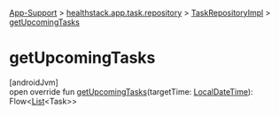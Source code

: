 
[App-Support](../../../index.html) > [healthstack.app.task.repository](../index.html) > [TaskRepositoryImpl](index.html) > [getUpcomingTasks](get-upcoming-tasks.html)



# getUpcomingTasks



[androidJvm]\
open override fun [getUpcomingTasks](get-upcoming-tasks.html)(targetTime: [LocalDateTime](https://developer.android.com/reference/kotlin/java/time/LocalDateTime.html)): Flow&lt;[List](https://kotlinlang.org/api/latest/jvm/stdlib/kotlin.collections/-list/index.html)&lt;Task&gt;&gt;




